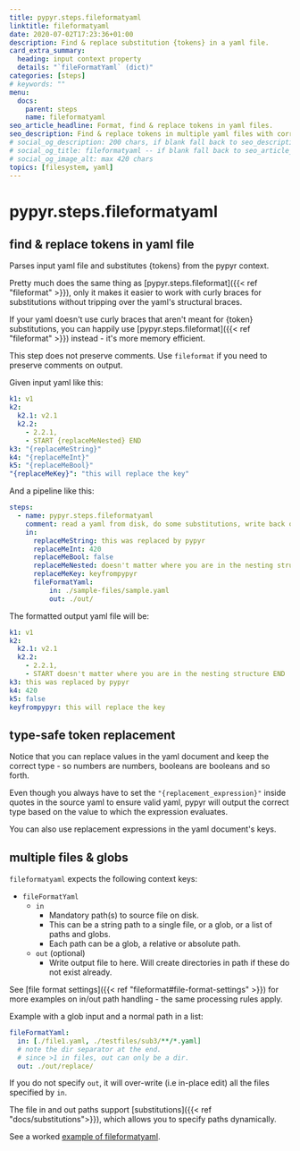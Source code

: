 ```yaml
---
title: pypyr.steps.fileformatyaml
linktitle: fileformatyaml
date: 2020-07-02T17:23:36+01:00
description: Find & replace substitution {tokens} in a yaml file.
card_extra_summary:
  heading: input context property
  details: "`fileFormatYaml` (dict)"
categories: [steps]
# keywords: ""
menu:
  docs:
    parent: steps
    name: fileformatyaml
seo_article_headline: Format, find & replace tokens in yaml files.
seo_description: Find & replace tokens in multiple yaml files with correct data types. Like sed for yaml, but type safe.
# social_og_description: 200 chars, if blank fall back to seo_description then description
# social_og_title: fileformatyaml -- if blank fall back to seo_article_headline > .Title. Max 70 chars
# social_og_image_alt: max 420 chars
topics: [filesystem, yaml]
---
```

# pypyr.steps.fileformatyaml
## find & replace tokens in yaml file
Parses input yaml file and substitutes {tokens} from the pypyr context.

Pretty much does the same thing as
[pypyr.steps.fileformat]({{< ref "fileformat" >}}), only it makes it easier to 
work with curly braces for substitutions without tripping over the yaml's 
structural braces.

If your yaml doesn't use curly braces that aren't meant for {token} 
substitutions, you can happily use [pypyr.steps.fileformat]({{< ref "fileformat" >}}) 
instead - it's more memory efficient.

This step does not preserve comments. Use `fileformat` if you need to preserve comments on output.

Given input yaml like this:
```yaml
k1: v1
k2:
  k2.1: v2.1
  k2.2:
    - 2.2.1,
    - START {replaceMeNested} END
k3: "{replaceMeString}"
k4: "{replaceMeInt}"
k5: "{replaceMeBool}"
"{replaceMeKey}": "this will replace the key"
```

And a pipeline like this:
```yaml
steps:
  - name: pypyr.steps.fileformatyaml
    comment: read a yaml from disk, do some substitutions, write back out.
    in:
      replaceMeString: this was replaced by pypyr
      replaceMeInt: 420
      replaceMeBool: false
      replaceMeNested: doesn't matter where you are in the nesting structure
      replaceMeKey: keyfrompypyr
      fileFormatYaml:
          in: ./sample-files/sample.yaml
          out: ./out/

```

The formatted output yaml file will be:
```yaml
k1: v1
k2:
  k2.1: v2.1
  k2.2:
    - 2.2.1,
    - START doesn't matter where you are in the nesting structure END
k3: this was replaced by pypyr
k4: 420
k5: false
keyfrompypyr: this will replace the key
```

## type-safe token replacement
Notice that you can replace values in the yaml document and keep the correct 
type - so numbers are numbers, booleans are booleans and so forth.

Even though you always have to set the `"{replacement_expression}"` inside 
quotes in the source yaml to ensure valid yaml, pypyr will output the correct 
type based on the value to which the expression evaluates.

You can also use replacement expressions in the yaml document's keys.

## multiple files & globs
`fileformatyaml` expects the following context keys:

- `fileFormatYaml`
    - `in`
      - Mandatory path(s) to source file on disk.
      - This can be a string path to a single file, or a glob, or a list of 
        paths and globs. 
      - Each path can be a glob, a relative or absolute path.
    - `out` (optional)
      - Write output file to here. Will create directories in path if these do 
        not exist already.

See [file format settings]({{< ref "fileformat#file-format-settings" >}}) for 
more examples on in/out path handling - the same processing rules apply.

Example with a glob input and a normal path in a list:

```yaml
fileFormatYaml:
  in: [./file1.yaml, ./testfiles/sub3/**/*.yaml]
  # note the dir separator at the end.
  # since >1 in files, out can only be a dir.
  out: ./out/replace/
```

If you do not specify `out`, it will over-write (i.e in-place edit) all the 
files specified by `in`.

The file in and out paths support 
[substitutions]({{< ref "docs/substitutions">}}), which allows you to specify
paths dynamically.

See a worked [example of fileformatyaml](https://github.com/pypyr/pypyr-example/blob/main/pipelines/fileformatyaml.yaml).